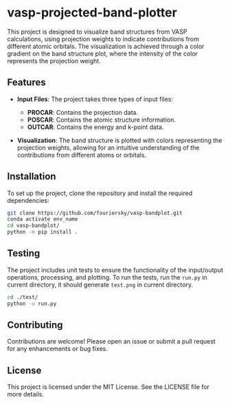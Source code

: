 # vasp-projected-band-plotter

This project is designed to visualize band structures from VASP calculations, using projection weights to indicate contributions from different atomic orbitals. The visualization is achieved through a color gradient on the band structure plot, where the intensity of the color represents the projection weight.

## Features

- **Input Files**: The project takes three types of input files:
  - **PROCAR**: Contains the projection data.
  - **POSCAR**: Contains the atomic structure information.
  - **OUTCAR**: Contains the energy and k-point data.

- **Visualization**: The band structure is plotted with colors representing the projection weights, allowing for an intuitive understanding of the contributions from different atoms or orbitals.

## Installation

To set up the project, clone the repository and install the required dependencies:

```bash
git clone https://github.com/fouriersky/vasp-bandplot.git
conda activate env_name
cd vasp-bandplot/
python -m pip install .
```
## Testing

The project includes unit tests to ensure the functionality of the input/output operations, processing, and plotting. To run the tests, run the `run.py` in current directory, it should generate `test.png` in current directory.

```bash
cd ./test/
python -u run.py
```

## Contributing

Contributions are welcome! Please open an issue or submit a pull request for any enhancements or bug fixes.

## License

This project is licensed under the MIT License. See the LICENSE file for more details.
